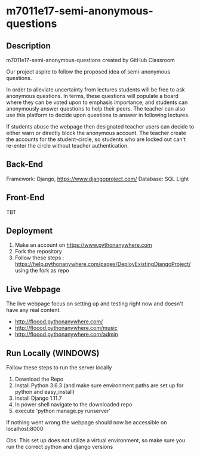 # m7011e17-semi-anonymous-questions

## Description
m7011e17-semi-anonymous-questions created by GitHub Classroom

Our project aspire to follow the proposed idea of semi-anonymous questions.

In order to alleviate uncertainty from lectures students will be free to ask anonymous questions. In terms, these questions will populate a board where they can be voted upon to emphasis importance, and students can anonymously answer questions to help their peers. The teacher can also use this platform to decide upon questions to answer in following lectures.

If students abuse the webpage then designated teacher users can decide to either warn or directly block the anonymous account. The teacher create the accounts for the student-circle, so students who are locked out can't re-enter the circle without teacher authentication.

## Back-End
Framework: Django, https://www.djangoproject.com/
Database: SQL Light

## Front-End
TBT

## Deployment
1. Make an account on https://www.pythonanywhere.com
2. Fork the repository
3. Follow these steps : https://help.pythonanywhere.com/pages/DeployExistingDjangoProject/ using the fork as repo

## Live Webpage
The live webpage focus on setting up and testing right now and doesn't have any real content. 

* http://floood.pythonanywhere.com/
* http://floood.pythonanywhere.com/music
* http://floood.pythonanywhere.com/admin

## Run Locally (WINDOWS)
Follow these steps to run the server locally
1. Download the Repo
2. Install Python 3.6.3 (and make sure environment paths are set up for python and easy_install)
3. Install Django 1.11.7
4. In power shell navigate to the downloaded repo
5. execute 'python manage.py runserver'

If nothing went wrong the webpage should now be accessible on localhost:8000

Obs: This set up does not utilize a virtual environment, so make sure you run the correct python and django versions
